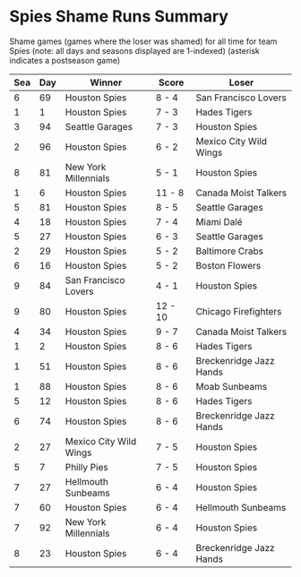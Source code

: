 # Spies Shame Runs Summary



Shame games (games where the loser was shamed) for all time for team Spies (note: all days and seasons displayed are 1-indexed) (asterisk indicates a postseason game)


| Sea | Day | Winner | Score | Loser | 
| ------ |------ |------ |------ |------ |
| 6 | 69 | Houston Spies | 8 - 4 | San Francisco Lovers | 
| 1 | 1 | Houston Spies | 7 - 3 | Hades Tigers | 
| 3 | 94 | Seattle Garages | 7 - 3 | Houston Spies | 
| 2 | 96 | Houston Spies | 6 - 2 | Mexico City Wild Wings | 
| 8 | 81 | New York Millennials | 5 - 1 | Houston Spies | 
| 1 | 6 | Houston Spies | 11 - 8 | Canada Moist Talkers | 
| 5 | 81 | Houston Spies | 8 - 5 | Seattle Garages | 
| 4 | 18 | Houston Spies | 7 - 4 | Miami Dalé | 
| 5 | 27 | Houston Spies | 6 - 3 | Seattle Garages | 
| 2 | 29 | Houston Spies | 5 - 2 | Baltimore Crabs | 
| 6 | 16 | Houston Spies | 5 - 2 | Boston Flowers | 
| 9 | 84 | San Francisco Lovers | 4 - 1 | Houston Spies | 
| 9 | 80 | Houston Spies | 12 - 10 | Chicago Firefighters | 
| 4 | 34 | Houston Spies | 9 - 7 | Canada Moist Talkers | 
| 1 | 2 | Houston Spies | 8 - 6 | Hades Tigers | 
| 1 | 51 | Houston Spies | 8 - 6 | Breckenridge Jazz Hands | 
| 1 | 88 | Houston Spies | 8 - 6 | Moab Sunbeams | 
| 5 | 12 | Houston Spies | 8 - 6 | Hades Tigers | 
| 6 | 74 | Houston Spies | 8 - 6 | Breckenridge Jazz Hands | 
| 2 | 27 | Mexico City Wild Wings | 7 - 5 | Houston Spies | 
| 5 | 7 | Philly Pies | 7 - 5 | Houston Spies | 
| 7 | 27 | Hellmouth Sunbeams | 6 - 4 | Houston Spies | 
| 7 | 60 | Houston Spies | 6 - 4 | Hellmouth Sunbeams | 
| 7 | 92 | New York Millennials | 6 - 4 | Houston Spies | 
| 8 | 23 | Houston Spies | 6 - 4 | Breckenridge Jazz Hands | 


